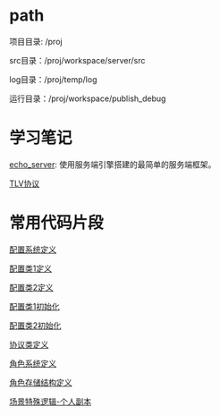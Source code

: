 # path

项目目录: /proj

src目录：/proj/workspace/server/src

log目录：/proj/temp/log

运行目录：/proj/workspace/publish_debug

# 学习笔记

[echo_server](./echo_server/notes/echo_server.md): 使用服务端引擎搭建的最简单的服务端框架。

[TLV协议](./tlvprotocol/note.md)

# 常用代码片段

[配置系统定义](./code_snippet/xxxconfig.hpp)

[配置类1定义](./code_snippet/configstruct1.hpp)

[配置类2定义](./code_snippet/configstruct2.hpp)

[配置类1初始化](./code_snippet/initcfg1.hpp)

[配置类2初始化](./code_snippet/initcfg2.hpp)

[协议类定义](./code_snippet/msgxxx.h)

[角色系统定义](./code_snippet/xxx.hpp)

[角色存储结构定义](./code_snippet/xxxdef.hpp)

[场景特殊逻辑-个人副本](./code_snippet/specialxxx1.hpp)